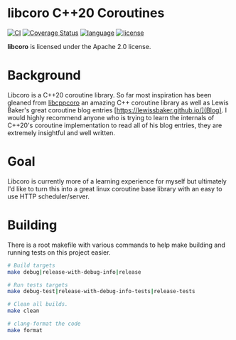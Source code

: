 libcoro C++20 Coroutines
========================

[![CI](https://github.com/jbaldwin/libcoro/workflows/build/badge.svg)](https://github.com/jbaldwin/libcoro/workflows/build/badge.svg)
[![Coverage Status](https://coveralls.io/repos/github/jbaldwin/libcoro/badge.svg?branch=master)](https://coveralls.io/github/jbaldwin/libcoro?branch=master)
[![language][badge.language]][language]
[![license][badge.license]][license]

[badge.language]: https://img.shields.io/badge/language-C%2B%2B20-yellow.svg
[badge.license]: https://img.shields.io/badge/license-Apache--2.0-blue

[language]: https://en.wikipedia.org/wiki/C%2B%2B17
[license]: https://en.wikipedia.org/wiki/Apache_License

**libcoro** is licensed under the Apache 2.0 license.

# Background
Libcoro is a C++20 coroutine library.  So far most inspiration has been gleaned from [libcppcoro](https://github.com/lewissbaker/cppcoro) an amazing C++ coroutine library as well as Lewis Baker's great coroutine blog entries [https://lewissbaker.github.io/](Blog).  I would highly recommend anyone who is trying to learn the internals of C++20's coroutine implementation to read all of his blog entries, they are extremely insightful and well written.

# Goal
Libcoro is currently more of a learning experience for myself but ultimately I'd like to turn this into a great linux coroutine base library with an easy to use HTTP scheduler/server.

# Building
There is a root makefile with various commands to help make building and running tests on this project easier.

```bash
# Build targets
make debug|release-with-debug-info|release

# Run tests targets
make debug-test|release-with-debug-info-tests|release-tests

# Clean all builds.
make clean

# clang-format the code
make format
```
